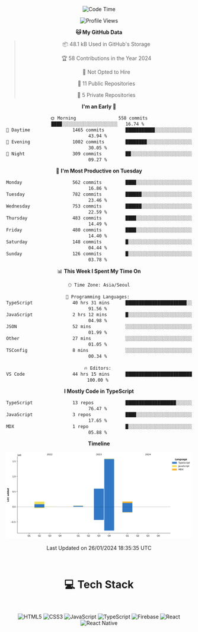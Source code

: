 <div align="center">

  <!--START_SECTION:waka-->
![Code Time](http://img.shields.io/badge/Code%20Time-459%20hrs%207%20mins-blue)

![Profile Views](http://img.shields.io/badge/Profile%20Views-0-blue)

**🐱 My GitHub Data** 

> 📦 48.1 kB Used in GitHub's Storage 
 > 
> 🏆 58 Contributions in the Year 2024
 > 
> 🚫 Not Opted to Hire
 > 
> 📜 11 Public Repositories 
 > 
> 🔑 5 Private Repositories 
 > 
**I'm an Early 🐤** 

```text
🌞 Morning                558 commits         ████░░░░░░░░░░░░░░░░░░░░░   16.74 % 
🌆 Daytime                1465 commits        ███████████░░░░░░░░░░░░░░   43.94 % 
🌃 Evening                1002 commits        ████████░░░░░░░░░░░░░░░░░   30.05 % 
🌙 Night                  309 commits         ██░░░░░░░░░░░░░░░░░░░░░░░   09.27 % 
```
📅 **I'm Most Productive on Tuesday** 

```text
Monday                   562 commits         ████░░░░░░░░░░░░░░░░░░░░░   16.86 % 
Tuesday                  782 commits         ██████░░░░░░░░░░░░░░░░░░░   23.46 % 
Wednesday                753 commits         ██████░░░░░░░░░░░░░░░░░░░   22.59 % 
Thursday                 483 commits         ████░░░░░░░░░░░░░░░░░░░░░   14.49 % 
Friday                   480 commits         ████░░░░░░░░░░░░░░░░░░░░░   14.40 % 
Saturday                 148 commits         █░░░░░░░░░░░░░░░░░░░░░░░░   04.44 % 
Sunday                   126 commits         █░░░░░░░░░░░░░░░░░░░░░░░░   03.78 % 
```


📊 **This Week I Spent My Time On** 

```text
🕑︎ Time Zone: Asia/Seoul

💬 Programming Languages: 
TypeScript               40 hrs 31 mins      ███████████████████████░░   91.56 % 
JavaScript               2 hrs 12 mins       █░░░░░░░░░░░░░░░░░░░░░░░░   04.98 % 
JSON                     52 mins             ░░░░░░░░░░░░░░░░░░░░░░░░░   01.99 % 
Other                    27 mins             ░░░░░░░░░░░░░░░░░░░░░░░░░   01.05 % 
TSConfig                 8 mins              ░░░░░░░░░░░░░░░░░░░░░░░░░   00.34 % 

🔥 Editors: 
VS Code                  44 hrs 15 mins      █████████████████████████   100.00 % 
```

**I Mostly Code in TypeScript** 

```text
TypeScript               13 repos            ███████████████████░░░░░░   76.47 % 
JavaScript               3 repos             ████░░░░░░░░░░░░░░░░░░░░░   17.65 % 
MDX                      1 repo              █░░░░░░░░░░░░░░░░░░░░░░░░   05.88 % 
```



**Timeline**

![Lines of Code chart](https://raw.githubusercontent.com/SONGDAM/SONGDAM/master/assets/bar_graph.png)


 Last Updated on 26/01/2024 18:35:35 UTC
<!--END_SECTION:waka-->

  
 <br>
  
# 💻 Tech Stack
  
</div>

</br>

<div align="center">

   ![HTML5](https://img.shields.io/badge/html5-%23E34F26.svg?style=for-the-badge&logo=html5&logoColor=white) ![CSS3](https://img.shields.io/badge/css3-%231572B6.svg?style=for-the-badge&logo=css3&logoColor=white) ![JavaScript](https://img.shields.io/badge/javascript-%23323330.svg?style=for-the-badge&logo=javascript&logoColor=%23F7DF1E) 
 ![TypeScript](https://img.shields.io/badge/typescript-%23007ACC.svg?style=for-the-badge&logo=typescript&logoColor=white)
  ![Firebase](https://img.shields.io/badge/firebase-%23039BE5.svg?style=for-the-badge&logo=firebase) 
 ![React](https://img.shields.io/badge/react-%2320232a.svg?style=for-the-badge&logo=react&logoColor=%2361DAFB) ![React Native](https://img.shields.io/badge/react_native-%2320232a.svg?style=for-the-badge&logo=react&logoColor=%2361DAFB) 

 
</div>
